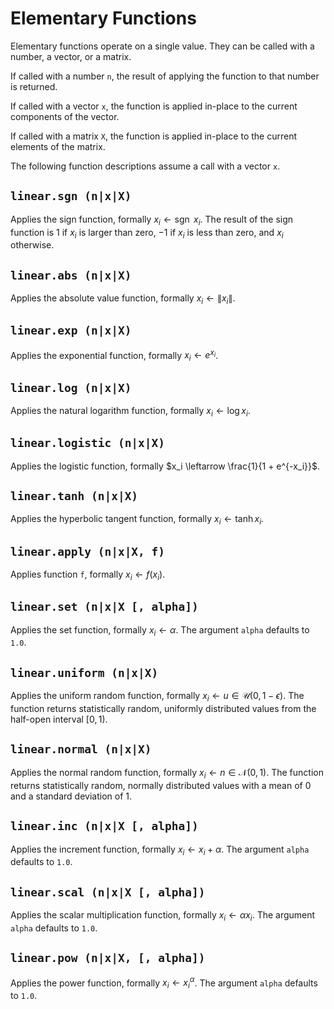 # Elementary Functions

Elementary functions operate on a single value. They can be called with a number, a vector,
or a matrix.

If called with a number `n`, the result of applying the function to that number is returned.

If called with a vector `x`, the function is applied in-place to the current components of the
vector.

If called with a matrix `X`, the function is applied in-place to the current elements of the
matrix.

The following function descriptions assume a call with a vector `x`.


## `linear.sgn (n|x|X)`

Applies the sign function, formally $x_i \leftarrow \mathop{\mathrm{sgn}} \  x_i$. The result of
the sign function is $1$ if $x_i$ is larger than zero, $-1$ if $x_i$ is less than zero, and $x_i$
otherwise.


## `linear.abs (n|x|X)`

Applies the absolute value function, formally $x_i \leftarrow \| x_i \|$.


## `linear.exp (n|x|X)`

Applies the exponential function, formally $x_i \leftarrow e^{x_i}$.


## `linear.log (n|x|X)`

Applies the natural logarithm function, formally $x_i \leftarrow \log x_i$.


## `linear.logistic (n|x|X)`

Applies the logistic function, formally $x_i \leftarrow \frac{1}{1 + e^{-x_i}}$.


## `linear.tanh (n|x|X)`

Applies the hyperbolic tangent function, formally $x_i \leftarrow \tanh x_i$.


## `linear.apply (n|x|X, f)`

Applies function `f`, formally $x_i \leftarrow f(x_i)$.


## `linear.set (n|x|X [, alpha])`

Applies the set function, formally $x_i \leftarrow \alpha$. The argument `alpha` defaults to `1.0`.


## `linear.uniform (n|x|X)`

Applies the uniform random function, formally $x_i \leftarrow u \in \mathcal{U}(0, 1 - \epsilon)$.
The function returns statistically random, uniformly distributed values from the half-open
interval $[0, 1)$.


## `linear.normal (n|x|X)`

Applies the normal random function, formally $x_i \leftarrow n \in \mathcal{N}(0, 1)$. The
function returns statistically random, normally distributed values with a mean of $0$ and a
standard deviation of $1$.


## `linear.inc (n|x|X [, alpha])`

Applies the increment function, formally $x_i \leftarrow x_i + \alpha$. The argument `alpha`
defaults to `1.0`.


## `linear.scal (n|x|X [, alpha])`

Applies the scalar multiplication function, formally $x_i \leftarrow \alpha x_i$. The argument
`alpha` defaults to `1.0`.


## `linear.pow (n|x|X, [, alpha])`

Applies the power function, formally $x_i \leftarrow {x_i}^\alpha$. The argument `alpha` defaults
to `1.0`.
